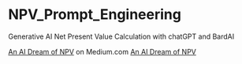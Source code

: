 # NPV_Prompt_Engineering
Generative AI Net Present Value Calculation with chatGPT and BardAI

[An AI Dream of NPV](https://medium.com/@keithashe/an-ai-dream-of-npv-95776177e48) on Medium.com
[An AI Dream of NPV](https://medium.com/@keithashe/an-ai-dream-of-npv-95776177e484)

